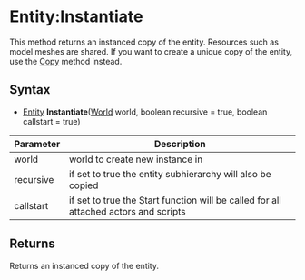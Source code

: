 # Entity:Instantiate

This method returns an instanced copy of the entity. Resources such as model meshes are shared. If you want to create a unique copy of the entity, use the [Copy](Entity_Copy.md) method instead.

## Syntax

- [Entity](Entity.md) **Instantiate**([World](World.md) world, boolean recursive = true, boolean callstart = true)

| Parameter | Description |
| --- | --- |
| world | world to create new instance in | 
| recursive | if set to true the entity subhierarchy will also be copied |
| callstart | if set to true the Start function will be called for all attached actors and scripts |

## Returns

Returns an instanced copy of the entity.
